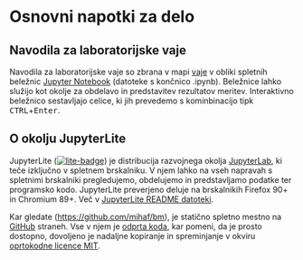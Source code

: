 # Osnovni napotki za delo

## Navodila za laboratorijske vaje

Navodila za laboratorijske vaje so zbrana v mapi [vaje](vaje/) v obliki spletnih beležnic [Jupyter Notebook](https://docs.jupyter.org/en/latest/) (datoteke s končnico .ipynb). Beležnice lahko služijo kot okolje za obdelavo in predstavitev rezultatov meritev. Interaktivno beležnico sestavljajo celice, ki jih prevedemo s kominbinacijo tipk <kbd>CTRL</kbd>+<kbd>Enter</kbd>.

## O okolju JupyterLite

JupyterLite ([![lite-badge](https://jupyterlite.rtfd.io/en/latest/_static/badge.svg)](https://jupyterlite.github.io/demo)) je distribucija razvojnega okolja [JupyterLab](https://docs.jupyter.org/en/latest/), ki teče izključno v spletnem brskalniku. V njem lahko na vseh napravah s spletnimi brskalniki pregledujemo, obdelujemo in predstavljamo podatke ter programsko kodo. JupyterLite preverjeno deluje na brskalnikih Firefox 90+ in Chromium 89+. Več v [JupyterLite README datoteki](JupyterLite_Demo_README.md).

Kar gledate (https://github.com/mihaf/bm), je statično spletno mestno na [GitHub](https://github.com/) straneh. Vse v njem je [odprta koda](https://en.wikipedia.org/wiki/Open_source), kar pomeni, da je prosto dostopno, dovoljeno je nadaljne kopiranje in spreminjanje v okviru [oprtokodne licence MIT](LICENSE.md).



